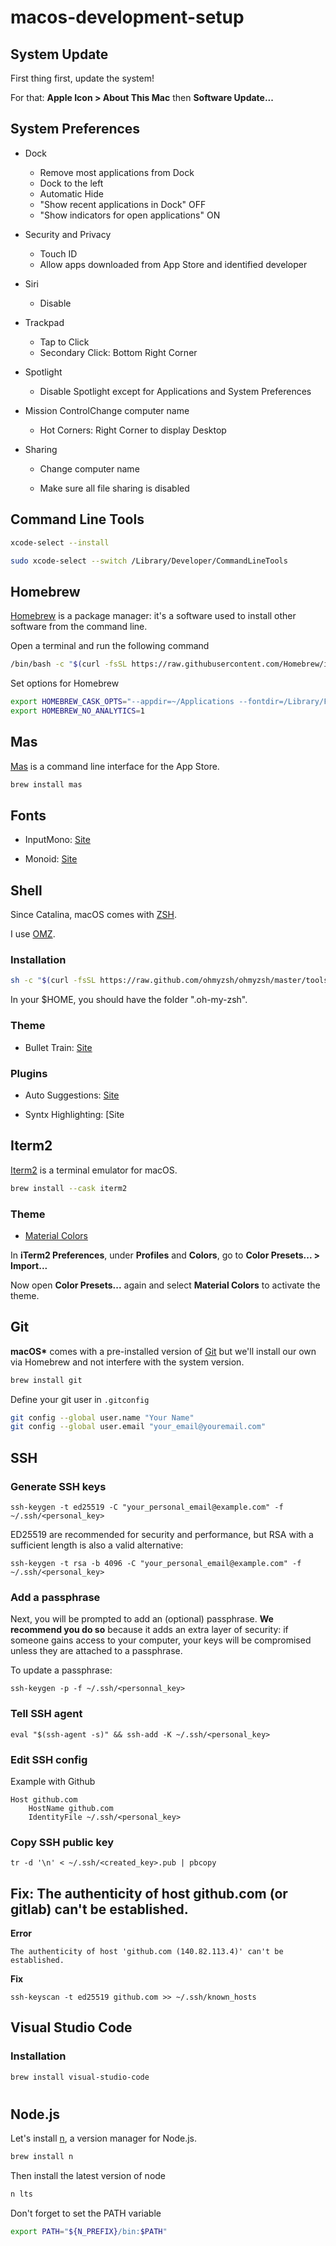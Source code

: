 # macos-development-setup

## System Update

First thing first, update the system!

For that: **Apple Icon > About This Mac** then **Software Update...**

## System Preferences

- Dock

  - Remove most applications from Dock
  - Dock to the left
  - Automatic Hide
  - "Show recent applications in Dock" OFF
  - "Show indicators for open applications" ON

- Security and Privacy

  - Touch ID
  - Allow apps downloaded from App Store and identified developer

- Siri

  - Disable

- Trackpad

  - Tap to Click
  - Secondary Click: Bottom Right Corner

- Spotlight

  - Disable Spotlight except for Applications and System Preferences

- Mission ControlChange computer name

  - Hot Corners: Right Corner to display Desktop

- Sharing

  - Change computer name

  - Make sure all file sharing is disabled

## Command Line Tools

```bash
xcode-select --install
```

```bash
sudo xcode-select --switch /Library/Developer/CommandLineTools
```

## Homebrew

[Homebrew](http://brew.sh/) is a package manager: it's a software used to install other software from the command line.

Open a terminal and run the following command

```bash
/bin/bash -c "$(curl -fsSL https://raw.githubusercontent.com/Homebrew/install/HEAD/install.sh)"
```

Set options for Homebrew

```bash
export HOMEBREW_CASK_OPTS="--appdir=~/Applications --fontdir=/Library/Fonts"
export HOMEBREW_NO_ANALYTICS=1
```

## Mas

[Mas](https://github.com/mas-cli/mas) is a command line interface for the App Store.

```bash
brew install mas
```

## Fonts

- InputMono: [Site](https://input.djr.com)

- Monoid: [Site](https://larsenwork.com/monoid)

## Shell

Since Catalina, macOS comes with [ZSH](https://zsh.sourceforge.io/).

I use [OMZ](https://ohmyz.sh/).

### Installation

```bash
sh -c "$(curl -fsSL https://raw.github.com/ohmyzsh/ohmyzsh/master/tools/install.sh)"
```

In your $HOME, you should have the folder ".oh-my-zsh".

### Theme

- Bullet Train: [Site](https://github.com/caiogondim/bullet-train.zsh)

### Plugins

- Auto Suggestions: [Site](https://github.com/zsh-users/zsh-autosuggestions)

- Syntx Highlighting: [Site

## Iterm2

[Iterm2](https://iterm2.com/) is a terminal emulator for macOS.

```bash
brew install --cask iterm2
```

### Theme

- [Material Colors](./iterm2/material-design-colors.itermcolors)

In **iTerm2 Preferences**, under **Profiles** and **Colors**, go to **Color Presets... > Import...**

Now open **Color Presets...** again and select **Material Colors** to activate the theme.

## Git

**macOS\*** comes with a pre-installed version of [Git](http://git-scm.com/) but we'll install our own via Homebrew and not interfere with the system version.

```bash
brew install git
```

Define your git user in `.gitconfig`

```bash
git config --global user.name "Your Name"
git config --global user.email "your_email@youremail.com"
```

## SSH

### Generate SSH keys

```
ssh-keygen -t ed25519 -C "your_personal_email@example.com" -f ~/.ssh/<personal_key>
```

ED25519 are recommended for security and performance, but RSA with a sufficient length is also a valid alternative:

```
ssh-keygen -t rsa -b 4096 -C "your_personal_email@example.com" -f ~/.ssh/<personal_key>
```

### Add a passphrase

Next, you will be prompted to add an (optional) passphrase. **We recommend you do so** because it adds an extra layer of security: if someone gains access to
your computer, your keys will be compromised unless they are attached
to a passphrase.

To update a passphrase:

```
ssh-keygen -p -f ~/.ssh/<personnal_key>
```

### Tell SSH agent

```
eval "$(ssh-agent -s)" && ssh-add -K ~/.ssh/<personal_key>
```

### Edit SSH config

Example with Github

```
Host github.com
    HostName github.com
    IdentityFile ~/.ssh/<personal_key>
```

### Copy SSH public key

```
tr -d '\n' < ~/.ssh/<created_key>.pub | pbcopy
```

## Fix: The authenticity of host github.com (or gitlab) can't be established.

**Error**

```
The authenticity of host 'github.com (140.82.113.4)' can't be established.
```

**Fix**

```
ssh-keyscan -t ed25519 github.com >> ~/.ssh/known_hosts
```

## Visual Studio Code

### Installation

```bash
brew install visual-studio-code
```

#

## Node.js

Let's install [n](https://github.com/tj/n), a version manager for Node.js.

```bash
brew install n
```

Then install the latest version of node

```bash
n lts
```

Don't forget to set the PATH variable

```bash
export PATH="${N_PREFIX}/bin:$PATH"
```
